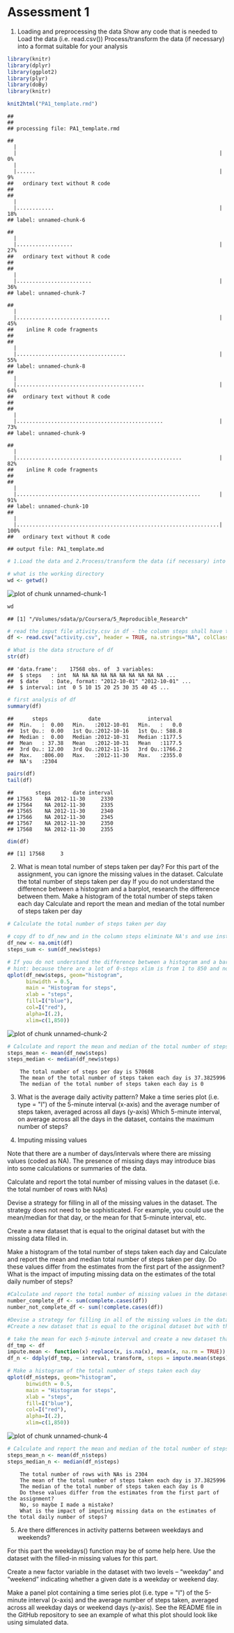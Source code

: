 Assessment 1
=========================

1. Loading and preprocessing the data
Show any code that is needed to
Load the data (i.e. read.csv())
Process/transform the data (if necessary) into a format suitable for your analysis

```r
library(knitr)
library(dplyr)
library(ggplot2)
library(plyr)
library(doBy)
library(knitr)

knit2html("PA1_template.rmd")
```

```
## 
## 
## processing file: PA1_template.rmd
```

```
##   |                                                                         |                                                                 |   0%  |                                                                         |......                                                           |   9%
##   ordinary text without R code
## 
##   |                                                                         |............                                                     |  18%
## label: unnamed-chunk-6
```

```
##   |                                                                         |..................                                               |  27%
##   ordinary text without R code
## 
##   |                                                                         |........................                                         |  36%
## label: unnamed-chunk-7
```

```
##   |                                                                         |..............................                                   |  45%
##    inline R code fragments
## 
##   |                                                                         |...................................                              |  55%
## label: unnamed-chunk-8
##   |                                                                         |.........................................                        |  64%
##   ordinary text without R code
## 
##   |                                                                         |...............................................                  |  73%
## label: unnamed-chunk-9
```

```
##   |                                                                         |.....................................................            |  82%
##    inline R code fragments
## 
##   |                                                                         |...........................................................      |  91%
## label: unnamed-chunk-10
##   |                                                                         |.................................................................| 100%
##   ordinary text without R code
```

```
## output file: PA1_template.md
```

```r
# 1.Load the data and 2.Process/transform the data (if necessary) into a format suitable for your analysis

# what is the working directory
wd <- getwd()
```

![plot of chunk unnamed-chunk-1](figure/unnamed-chunk-1-1.png) 

```r
wd
```

```
## [1] "/Volumes/sdata/p/Coursera/5_Reproducible_Research"
```

```r
# read the input file ativity.csv in df - the column steps shall have the format integer
df <- read.csv("activity.csv", header = TRUE, na.strings="NA", colClasses =c("integer", "Date", "integer"), sep=",")

# What is the data structure of df
str(df)
```

```
## 'data.frame':	17568 obs. of  3 variables:
##  $ steps   : int  NA NA NA NA NA NA NA NA NA NA ...
##  $ date    : Date, format: "2012-10-01" "2012-10-01" ...
##  $ interval: int  0 5 10 15 20 25 30 35 40 45 ...
```

```r
# first analysis of df
summary(df)
```

```
##      steps             date               interval     
##  Min.   :  0.00   Min.   :2012-10-01   Min.   :   0.0  
##  1st Qu.:  0.00   1st Qu.:2012-10-16   1st Qu.: 588.8  
##  Median :  0.00   Median :2012-10-31   Median :1177.5  
##  Mean   : 37.38   Mean   :2012-10-31   Mean   :1177.5  
##  3rd Qu.: 12.00   3rd Qu.:2012-11-15   3rd Qu.:1766.2  
##  Max.   :806.00   Max.   :2012-11-30   Max.   :2355.0  
##  NA's   :2304
```

```r
pairs(df)
tail(df)
```

```
##       steps       date interval
## 17563    NA 2012-11-30     2330
## 17564    NA 2012-11-30     2335
## 17565    NA 2012-11-30     2340
## 17566    NA 2012-11-30     2345
## 17567    NA 2012-11-30     2350
## 17568    NA 2012-11-30     2355
```

```r
dim(df)
```

```
## [1] 17568     3
```

2. What is mean total number of steps taken per day?
For this part of the assignment, you can ignore the missing values in the dataset.
Calculate the total number of steps taken per day
If you do not understand the difference between a histogram and a barplot, research the difference between them. Make a histogram of the total number of steps taken each day
Calculate and report the mean and median of the total number of steps taken per day


```r
# Calculate the total number of steps taken per day

# copy df to df_new and in the column steps eliminate NA's and use instead 0
df_new <- na.omit(df)
steps_sum <- sum(df_new$steps)

# If you do not understand the difference between a histogram and a barplot, research the difference between them. Make a histogram of the total number of steps taken each day
# hint: because there are a lot of 0-steps xlim is from 1 to 850 and not from 0 to 850!!!
qplot(df_new$steps, geom="histogram",
      binwidth = 0.5,  
      main = "Histogram for steps", 
      xlab = "steps",  
      fill=I("blue"), 
      col=I("red"), 
      alpha=I(.2),
      xlim=c(1,850))
```

![plot of chunk unnamed-chunk-2](figure/unnamed-chunk-2-1.png) 

```r
# Calculate and report the mean and median of the total number of steps taken per day
steps_mean <- mean(df_new$steps)
steps_median <- median(df_new$steps)
```

        The total number of steps per day is 570608
        The mean of the total number of steps taken each day is 37.3825996
        The median of the total number of steps taken each day is 0


3. What is the average daily activity pattern?
Make a time series plot (i.e. type = "l") of the 5-minute interval (x-axis) and the average number of steps taken, averaged across all days (y-axis)
Which 5-minute interval, on average across all the days in the dataset, contains the maximum number of steps?



4. Imputing missing values

Note that there are a number of days/intervals where there are missing values (coded as NA). The presence of missing days may introduce bias into some calculations or summaries of the data.

Calculate and report the total number of missing values in the dataset (i.e. the total number of rows with NAs)

Devise a strategy for filling in all of the missing values in the dataset. The strategy does not need to be sophisticated. For example, you could use the mean/median for that day, or the mean for that 5-minute interval, etc.

Create a new dataset that is equal to the original dataset but with the missing data filled in.

Make a histogram of the total number of steps taken each day and Calculate and report the mean and median total number of steps taken per day. Do these values differ from the estimates from the first part of the assignment? What is the impact of imputing missing data on the estimates of the total daily number of steps?

```r
#Calculate and report the total number of missing values in the dataset (i.e. the total number of rows with NAs)
number_complete_df <- sum(complete.cases(df))
number_not_complete_df <- sum(!complete.cases(df))

#Devise a strategy for filling in all of the missing values in the dataset. The strategy does not need to be sophisticated. For example, you could use the mean/median for that day, or the mean for that 5-minute interval, etc.
#Create a new dataset that is equal to the original dataset but with the missing data filled in.

# take the mean for each 5-minute interval and create a new dataset that is equal to the original dataset but with the missing data filled in
df_tmp <- df
impute.mean <- function(x) replace(x, is.na(x), mean(x, na.rm = TRUE))
df_n <- ddply(df_tmp, ~ interval, transform, steps = impute.mean(steps))

# Make a histogram of the total number of steps taken each day
qplot(df_n$steps, geom="histogram",
      binwidth = 0.5,  
      main = "Histogram for steps", 
      xlab = "steps",  
      fill=I("blue"), 
      col=I("red"), 
      alpha=I(.2),
      xlim=c(1,850))
```

![plot of chunk unnamed-chunk-4](figure/unnamed-chunk-4-1.png) 

```r
# Calculate and report the mean and median of the total number of steps taken per day
steps_mean_n <- mean(df_n$steps)
steps_median_n <- median(df_n$steps)
```

        The total number of rows with NAs is 2304
        The mean of the total number of steps taken each day is 37.3825996
        The median of the total number of steps taken each day is 0
        Do these values differ from the estimates from the first part of the assignment? 
        No, so maybe I made a mistake?
        What is the impact of imputing missing data on the estimates of the total daily number of steps?


5. Are there differences in activity patterns between weekdays and weekends?

For this part the weekdays() function may be of some help here. Use the dataset with the filled-in missing values for this part.

Create a new factor variable in the dataset with two levels – “weekday” and “weekend” indicating whether a given date is a weekday or weekend day.

Make a panel plot containing a time series plot (i.e. type = "l") of the 5-minute interval (x-axis) and the average number of steps taken, averaged across all weekday days or weekend days (y-axis). See the README file in the GitHub repository to see an example of what this plot should look like using simulated data.



